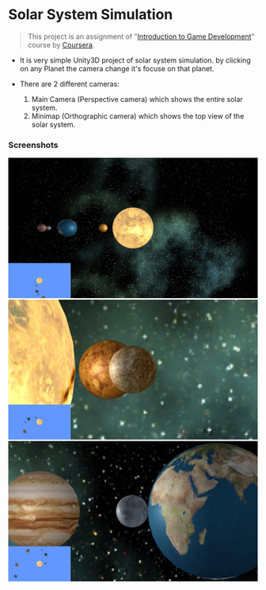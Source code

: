 # Solar System Simulation
> This project is an assignment of "[Introduction to Game Development](coursera.org/learn/game-development/)" course by [Coursera](https://www.coursera.org/).

- It is very simple Unity3D project of solar system simulation. by clicking on any  Planet the camera change it's focuse on that planet.

- There are 2 different cameras:
    1. Main Camera (Perspective camera) which shows the entire solar system.
    2. Minimap (Orthographic camera) which shows the top view of the solar system.

### Screenshots

![screenshot 1](./screenshots/1.jpg)
![screenshot 2](./screenshots/2.jpg)
![screenshot 3](./screenshots/3.jpg)

